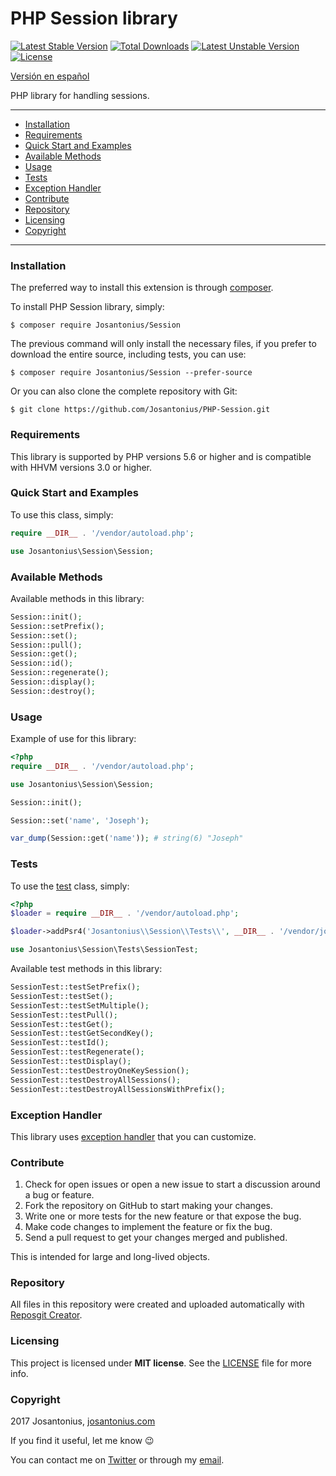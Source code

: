 # PHP Session library

[![Latest Stable Version](https://poser.pugx.org/josantonius/session/v/stable)](https://packagist.org/packages/josantonius/session) [![Total Downloads](https://poser.pugx.org/josantonius/session/downloads)](https://packagist.org/packages/josantonius/session) [![Latest Unstable Version](https://poser.pugx.org/josantonius/session/v/unstable)](https://packagist.org/packages/josantonius/session) [![License](https://poser.pugx.org/josantonius/session/license)](https://packagist.org/packages/josantonius/session)

[Versión en español](README-ES.md)

PHP library for handling sessions.

---

- [Installation](#installation)
- [Requirements](#requirements)
- [Quick Start and Examples](#quick-start-and-examples)
- [Available Methods](#available-methods)
- [Usage](#usage)
- [Tests](#tests)
- [Exception Handler](#exception-handler)
- [Contribute](#contribute)
- [Repository](#repository)
- [Licensing](#licensing)
- [Copyright](#copyright)

---

### Installation

The preferred way to install this extension is through [composer](http://getcomposer.org/download/).

To install PHP Session library, simply:

    $ composer require Josantonius/Session

The previous command will only install the necessary files, if you prefer to download the entire source, including tests, you can use:

    $ composer require Josantonius/Session --prefer-source

Or you can also clone the complete repository with Git:

	$ git clone https://github.com/Josantonius/PHP-Session.git

### Requirements

This library is supported by PHP versions 5.6 or higher and is compatible with HHVM versions 3.0 or higher.

### Quick Start and Examples

To use this class, simply:

```php
require __DIR__ . '/vendor/autoload.php';

use Josantonius\Session\Session;
```
### Available Methods

Available methods in this library:

```php
Session::init();
Session::setPrefix();
Session::set();
Session::pull();
Session::get();
Session::id();
Session::regenerate();
Session::display();
Session::destroy();
```
### Usage

Example of use for this library:

```php
<?php
require __DIR__ . '/vendor/autoload.php';

use Josantonius\Session\Session;

Session::init();

Session::set('name', 'Joseph');

var_dump(Session::get('name')); # string(6) "Joseph"
```

### Tests 

To use the [test](tests) class, simply:

```php
<?php
$loader = require __DIR__ . '/vendor/autoload.php';

$loader->addPsr4('Josantonius\\Session\\Tests\\', __DIR__ . '/vendor/josantonius/session/tests');

use Josantonius\Session\Tests\SessionTest;

```
Available test methods in this library:

```php
SessionTest::testSetPrefix();
SessionTest::testSet();
SessionTest::testSetMultiple();
SessionTest::testPull();
SessionTest::testGet();
SessionTest::testGetSecondKey();
SessionTest::testId();
SessionTest::testRegenerate();
SessionTest::testDisplay();
SessionTest::testDestroyOneKeySession();
SessionTest::testDestroyAllSessions();
SessionTest::testDestroyAllSessionsWithPrefix();
```

### Exception Handler

This library uses [exception handler](src/Exception) that you can customize.
### Contribute
1. Check for open issues or open a new issue to start a discussion around a bug or feature.
1. Fork the repository on GitHub to start making your changes.
1. Write one or more tests for the new feature or that expose the bug.
1. Make code changes to implement the feature or fix the bug.
1. Send a pull request to get your changes merged and published.

This is intended for large and long-lived objects.

### Repository

All files in this repository were created and uploaded automatically with [Reposgit Creator](https://github.com/Josantonius/BASH-Reposgit).

### Licensing

This project is licensed under **MIT license**. See the [LICENSE](LICENSE) file for more info.

### Copyright

2017 Josantonius, [josantonius.com](https://josantonius.com/)

If you find it useful, let me know :wink:

You can contact me on [Twitter](https://twitter.com/Josantonius) or through my [email](mailto:hello@josantonius.com).